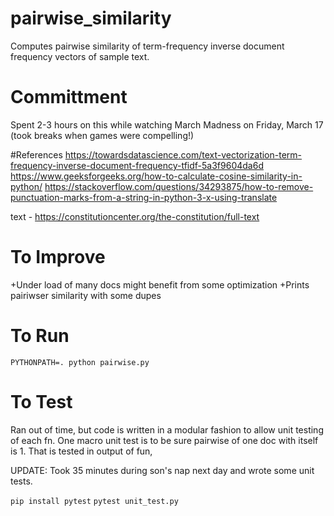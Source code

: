 # pairwise_similarity
Computes pairwise similarity of term-frequency inverse document frequency vectors of sample text. 

# Committment
Spent 2-3 hours on this while watching March Madness on Friday, March 17 (took breaks when games were compelling!) 

#References
https://towardsdatascience.com/text-vectorization-term-frequency-inverse-document-frequency-tfidf-5a3f9604da6d
https://www.geeksforgeeks.org/how-to-calculate-cosine-similarity-in-python/
https://stackoverflow.com/questions/34293875/how-to-remove-punctuation-marks-from-a-string-in-python-3-x-using-translate


text - https://constitutioncenter.org/the-constitution/full-text


# To Improve
+Under load of many docs might benefit from some optimization
+Prints pairiwser similarity with some dupes



# To Run
```PYTHONPATH=. python pairwise.py```

# To Test
Ran out of time, but code is written in a modular fashion to allow unit testing of each fn. 
One macro unit test is to be sure pairwise of one doc with itself is 1. That is tested in output of fun, 

UPDATE: Took 35 minutes during son's nap next day and wrote some unit tests. 

```pip install pytest```
```pytest unit_test.py```
